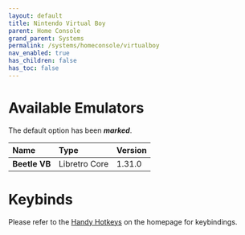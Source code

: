```yaml
---
layout: default
title: Nintendo Virtual Boy
parent: Home Console
grand_parent: Systems
permalink: /systems/homeconsole/virtualboy
nav_enabled: true
has_children: false
has_toc: false
---
```


# Available Emulators

The default option has been ***marked***.

| Name                   | Type             | Version           |
|:-----------------------|:-----------------|:------------------|
| **Beetle VB**          | Libretro Core    | 1.31.0            |


# Keybinds 

Please refer to the [Handy Hotkeys](/#handyhotkeys) on the homepage for keybindings.